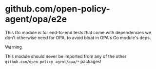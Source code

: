 # github.com/open-policy-agent/opa/e2e

This Go module is for end-to-end tests that come with dependencies we don't otherwise need for OPA, to avoid bloat in OPA's Go module's deps.

> [!warning]
> This module should never be imported from any of the other `github.com/open-policy-agent/opa/*` packages!
